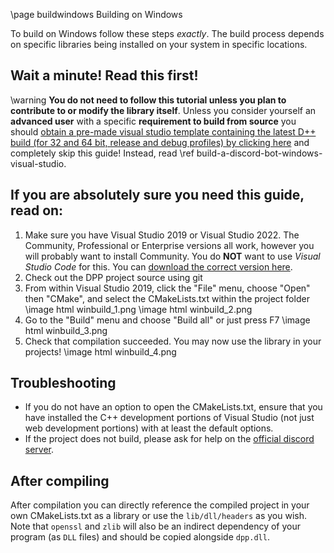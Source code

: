 \page buildwindows Building on Windows

To build on Windows follow these steps *exactly*. The build process depends on specific libraries being installed on your system in specific locations.

## Wait a minute! Read this first!

\warning **You do not need to follow this tutorial unless you plan to contribute to or modify the library itself**. Unless you consider yourself an **advanced user** with a specific **requirement to build from source** you should [obtain a pre-made visual studio template containing the latest D++ build (for 32 and 64 bit, release and debug profiles) by clicking here](https://github.com/brainboxdotcc/windows-bot-template/) and completely skip this guide! Instead, read \ref build-a-discord-bot-windows-visual-studio.

## If you are absolutely sure you need this guide, read on:

1. Make sure you have Visual Studio 2019 or Visual Studio 2022. The Community, Professional or Enterprise versions all work, however you will probably want to install Community. You do **NOT** want to use *Visual Studio Code* for this. You can [download the correct version here](https://visualstudio.microsoft.com/downloads/).
2. Check out the DPP project source using git
3. From within Visual Studio 2019, click the "File" menu, choose "Open" then "CMake", and select the CMakeLists.txt within the project folder
   \image html winbuild_1.png
   \image html winbuild_2.png
4. Go to the "Build" menu and choose "Build all" or just press F7
   \image html winbuild_3.png 
5. Check that compilation succeeded. You may now use the library in your projects!
   \image html winbuild_4.png

## Troubleshooting

* If you do not have an option to open the CMakeLists.txt, ensure that you have installed the C++ development portions of Visual Studio (not just web development portions) with at least the default options.
* If the project does not build, please ask for help on the [official discord server](https://discord.gg/dpp).

## After compiling

After compilation you can directly reference the compiled project in your own CMakeLists.txt as a library or use the `lib/dll/headers` as you wish. Note that `openssl` and `zlib` will also be an indirect dependency of your program (as `DLL` files) and should be copied alongside `dpp.dll`.

